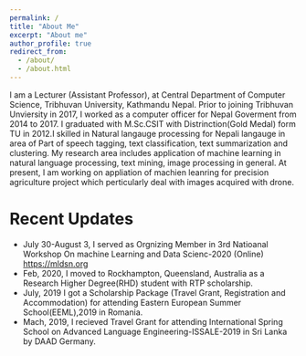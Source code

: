 ```yaml
---
permalink: /
title: "About Me"
excerpt: "About me"
author_profile: true
redirect_from: 
  - /about/
  - /about.html
---
```


I am a Lecturer (Assistant Professor), at Central Department of Computer Science, Tribhuvan University, Kathmandu Nepal. Prior to joining Tribhuvan Unviersity in 2017, I worked as a computer officer for Nepal Goverment from 2014 to 2017. I graduated with M.Sc.CSIT with Distrinction(Gold Medal) form TU in 2012.I skilled in Natural langauge processing for Nepali langauge in area of Part of speech tagging, text classification, text summarization and clustering. My research area includes application of machine learning in natural language processing, text mining, image processing in general. At present, I am working on appliation of machien leanring for precision agriculture project which perticularly deal with images acquired with drone. 

# Recent Updates
- July 30-August 3, I served as Orgnizing Member in 3rd Natioanal Workshop On machine Learning and Data Scienc-2020 (Online) https://mldsn.org
- Feb, 2020, I moved to Rockhampton, Queensland, Australia as a Research Higher Degree(RHD) student with RTP scholarship.
- July, 2019 I got a Scholarship Package (Travel Grant, Registration and Accommodation) for attending Eastern European Summer School(EEML),2019 in Romania.
- Mach, 2019, I recieved Travel Grant for attending International Spring School on Advanced Language Engineering-ISSALE-2019 in Sri Lanka by DAAD Germany.

